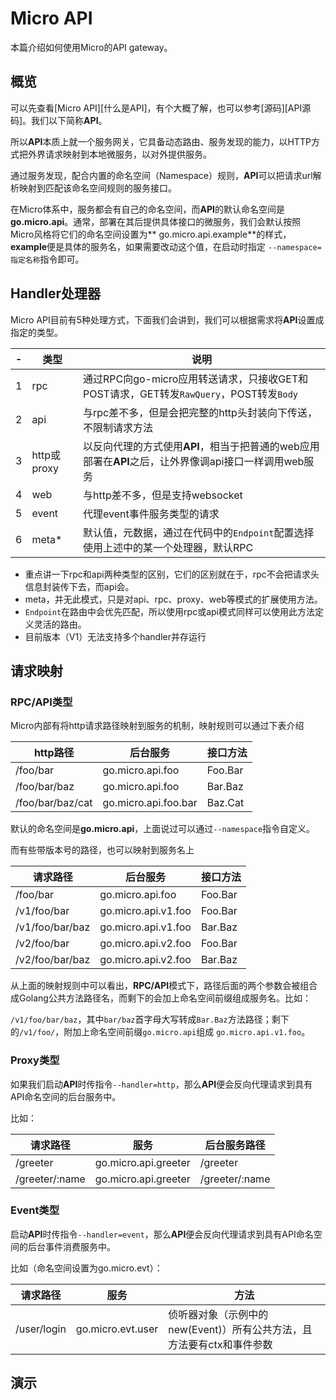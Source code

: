 # Micro API

本篇介绍如何使用Micro的API gateway。

## 概览

可以先查看[Micro API][什么是API]，有个大概了解，也可以参考[源码][API源码]。我们以下简称**API**。

所以**API**本质上就一个服务网关，它具备动态路由、服务发现的能力，以HTTP方式把外界请求映射到本地微服务，以对外提供服务。

通过服务发现，配合内置的命名空间（Namespace）规则，**API**可以把请求url解析映射到匹配该命名空间规则的服务接口。

在Micro体系中，服务都会有自己的命名空间，而**API**的默认命名空间是**go.micro.api**。通常，部署在其后提供具体接口的微服务，我们会默认按照 Micro风格将它们的命名空间设置为**
go.micro.api.example**的样式，**example**便是具体的服务名，如果需要改动这个值，在启动时指定
`--namespace=指定名称`指令即可。

## Handler处理器

Micro API目前有5种处理方式，下面我们会讲到，我们可以根据需求将**API**设置成指定的类型。

| - | 类型 | 说明
----|----|----
1 | rpc | 通过RPC向go-micro应用转送请求，只接收GET和POST请求，GET转发`RawQuery`，POST转发`Body`
2 | api | 与rpc差不多，但是会把完整的http头封装向下传送，不限制请求方法
3 | http或proxy | 以反向代理的方式使用**API**，相当于把普通的web应用部署在**API**之后，让外界像调api接口一样调用web服务
4 | web | 与http差不多，但是支持websocket
5 | event | 代理event事件服务类型的请求
6 | meta* | 默认值，元数据，通过在代码中的`Endpoint`配置选择使用上述中的某一个处理器，默认RPC

- 重点讲一下rpc和api两种类型的区别，它们的区别就在于，rpc不会把请求头信息封装传下去，而api会。
- meta，并无此模式，只是对api、rpc、proxy、web等模式的扩展使用方法。
- `Endpoint`在路由中会优先匹配，所以使用rpc或api模式同样可以使用此方法定义灵活的路由。
- 目前版本（V1）无法支持多个handler并存运行

## 请求映射

### RPC/API类型

Micro内部有将http请求路径映射到服务的机制，映射规则可以通过下表介绍

http路径    |    后台服务    |    接口方法
----    |    ----    |    ----
/foo/bar    |    go.micro.api.foo    |    Foo.Bar
/foo/bar/baz    |    go.micro.api.foo    |    Bar.Baz
/foo/bar/baz/cat    |    go.micro.api.foo.bar    |    Baz.Cat

默认的命名空间是**go.micro.api**，上面说过可以通过`--namespace`指令自定义。

而有些带版本号的路径，也可以映射到服务名上

请求路径    |    后台服务    |    接口方法
----    |    ----    |    ----
/foo/bar    |    go.micro.api.foo    |    Foo.Bar
/v1/foo/bar    |    go.micro.api.v1.foo    |    Foo.Bar
/v1/foo/bar/baz    |    go.micro.api.v1.foo    |    Bar.Baz
/v2/foo/bar    |    go.micro.api.v2.foo    |    Foo.Bar
/v2/foo/bar/baz    |    go.micro.api.v2.foo    |    Bar.Baz

从上面的映射规则中可以看出，**RPC/API**模式下，路径后面的两个参数会被组合成Golang公共方法路径名，而剩下的会加上命名空间前缀组成服务名。比如：

`/v1/foo/bar/baz`，其中`bar/baz`首字母大写转成`Bar.Baz`方法路径；剩下的`/v1/foo/`，附加上命名空间前缀`go.micro.api`组成
`go.micro.api.v1.foo`。

### Proxy类型

如果我们启动**API**时传指令`--handler=http`，那么**API**便会反向代理请求到具有API命名空间的后台服务中。

比如：

请求路径    |    服务    |    后台服务路径
---    |    ---    |    ---
/greeter    |    go.micro.api.greeter    |    /greeter
/greeter/:name    |    go.micro.api.greeter    |    /greeter/:name

### Event类型

启动**API**时传指令`--handler=event`，那么**API**便会反向代理请求到具有API命名空间的后台事件消费服务中。

比如（命名空间设置为go.micro.evt）：

请求路径    |    服务    |    方法
---    |    ---    |    ---
/user/login    |    go.micro.evt.user    |    侦听器对象（示例中的new(Event)）所有公共方法，且方法要有ctx和事件参数

## 演示

